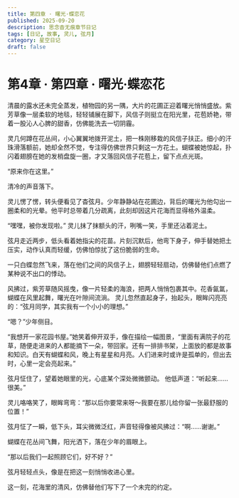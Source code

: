 ```yaml
---
title: 第四章 · 曙光·蝶恋花
published: 2025-09-20
description: 思念杳无痕章节日记
tags: [日记, 故事, 灵儿, 弦月]
category: 星空日记
draft: false
---
```


# 第4章 · 第四章 · 曙光·蝶恋花

清晨的露水还未完全蒸发，植物园的另一隅，大片的花圃正迎着曙光悄悄盛放。紫芳草像一层柔软的地毯，轻轻铺展在脚下，风信子则挺立在阳光里，花苞娇艳，带着一股沁人心脾的甜香，仿佛能洗去一切阴霾。

灵几何蹲在花丛间，小心翼翼地拨开泥土，把一株刚移栽的风信子扶正。细小的汗珠滑落额前，她却全然不觉，专注得仿佛世界只剩这一方花土。蝴蝶被她惊起，扑闪着翅膀在她的发梢盘旋一圈，才又落回风信子花苞上，留下点点光斑。

“原来你在这里。”

清冷的声音落下。

灵儿愣了愣，转头便看见了杳弦月。少年静静站在花圃边，背后的曙光为他勾出一圈柔和的光晕。他平时总带着几分疏离，此刻却因这片花海而显得格外温柔。

“嘿嘿，被你发现啦。”
灵儿抹了抹额头的汗，咧嘴一笑，手里还沾着泥土。

弦月走近两步，低头看着她指尖的花苗。片刻沉默后，他弯下身子，伸手替她把土压实，动作认真而轻缓，仿佛怕惊扰了这份脆弱的生命。

一只白蝶忽然飞来，落在他们之间的风信子上，翅膀轻轻扇动，仿佛替他们点燃了某种说不出口的悸动。

风拂过，紫芳草随风摇曳，像一片轻柔的海浪，把两人悄悄包裹其中。花香氤氲，蝴蝶在风里起舞，曙光在叶隙间流淌。
灵儿忽然直起身子，抬起头，眼眸闪亮亮的：“弦月同学，其实我有一个小小的理想。”

“嗯？”少年侧目。

“我想开一家花园书屋。”她笑着伸开双手，像在描绘一幅图景，“里面有满院子的花草，随便走进来的人都能摘下一朵，带回家。还有一排排书架，上面放的都是故事和知识。白天有蝴蝶和风，晚上有星星和月亮。人们进来时或许是孤单的，但出去时，心里一定会亮起来。”

弦月怔住了，望着她眼里的光，心底某个深处微微颤动。
他低声道：“听起来……很美。”

灵儿咯咯笑了，眼眸弯弯：“那以后你要常来呀～我要在那儿给你留一张最舒服的位置！”

弦月怔了一瞬，低下头，耳尖微微泛红，声音轻得像被风拂过：“啊……谢谢。”

蝴蝶在花丛间飞舞，阳光洒下，落在少年的眉眼上。

“那以后我们一起照顾它们，好不好？”

弦月轻轻点头，像是在把这一刻悄悄收进心里。

这一刻，花海里的清风，仿佛替他们写下了一个未完的约定。